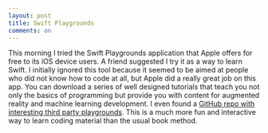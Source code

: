 ```yaml
---
layout: post
title: Swift Playgrounds
comments: on
---
```

This morning I tried the Swift Playgrounds application that Apple offers for free to its iOS device users. A friend suggested I try it as a way to learn Swift. I initially ignored this tool because it seemed to be aimed at people who did not know how to code at all, but Apple did a really great job on this app. You can download a series of well designed tutorials that teach you not only the basics of programming but provide you with content for augmented reality and machine learning development. I even found a [GitHub repo with interesting third party playgrounds](https://github.com/uraimo/Awesome-Swift-Playgrounds#functional-reactive-programming). This is a much more fun and interactive way to learn coding material than the usual book method.